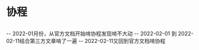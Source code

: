 # 协程

##
-- 2022-01月份，从官方文档开始啃协程发现啃不大动
-- 2022-02-01 到 2022-02-11结合第三方文章啃了一遍
-- 2022-02-11又回到官方文档啃协程